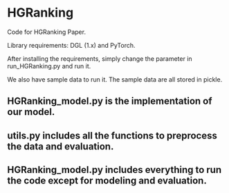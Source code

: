 # HGRanking
Code for HGRanking Paper.

Library requirements: DGL (1.x) and PyTorch.

After installing the requirements, simply change the parameter in run_HGRanking.py and run it.

We also have sample data to run it. The sample data are all stored in pickle.



## HGRanking_model.py is the implementation of our model.

## utils.py includes all the functions to preprocess the data and evaluation.

## HGRanking_model.py includes everything to run the code except for modeling and evaluation.


